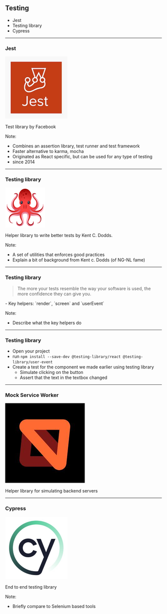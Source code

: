 ## Testing

- Jest
- Testing library
- Cypress

---

### Jest

<img src="img/jest.jpg" alt="Jest logo" width="200"/>

Test library by Facebook

Note:

- Combines an assertion library, test runner and test framework
- Faster alternative to karma, mocha
- Originated as React specific, but can be used for any type of testing
- since 2014

---

### Testing library

![Testing library logo](img/octopus.png)

Helper library to write better tests by Kent C. Dodds.

Note:

- A set of utilities that enforces good practices
- Explain a bit of background from Kent c. Dodds (of NG-NL fame)

---

### Testing library

<blockquote>The more your tests resemble the way your software is used, the more confidence they can give you.</blockquote>
- Key helpers: `render`, `screen` and `userEvent`

Note:

- Describe what the key helpers do

---

### Testing library

- Open your project
- run `npm install --save-dev @testing-library/react @testing-library/user-event`
- Create a test for the component we made earlier using testing library
  - Simulate clicking on the button
  - Assert that the text in the textbox changed

---

### Mock Service Worker

![MSW logo](img/msw.jpeg)

Helper library for simulating backend servers

---

### Cypress

<img src="img/cypress.jpeg" alt="Cypress logo" width="200"/>

End to end testing library

Note:

- Briefly compare to Selenium based tools
